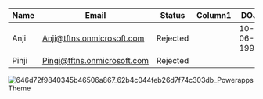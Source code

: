| Name  | Email                           | Status   | Column1 | DOJ        |
|-------|----------------------------------|----------|---------|------------|
| Anji  | Anji@tftns.onmicrosoft.com       | Rejected |         | 10-06-1992 |
| Pinji | Pingi@tftns.onmicrosoft.com      | Rejected |         |            |


![646d72f9840345b46506a867_62b4c044feb26d7f74c303db_PowerappsTheme](https://github.com/user-attachments/assets/8456b48f-6809-4d5b-898c-af141ecd7982)
